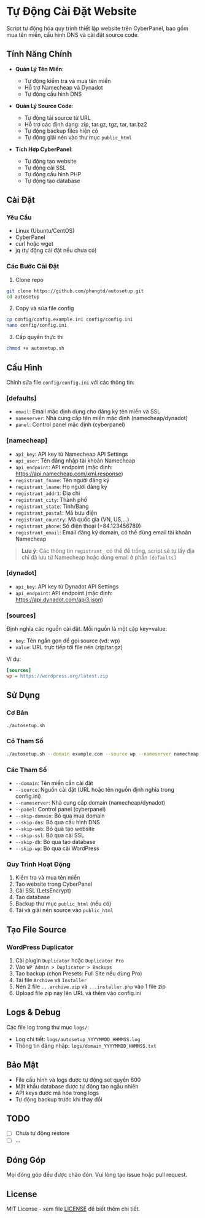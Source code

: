 # Tự Động Cài Đặt Website

Script tự động hóa quy trình thiết lập website trên CyberPanel, bao gồm mua tên miền, cấu hình DNS và cài đặt source code.

## Tính Năng Chính

- **Quản Lý Tên Miền**:
  - Tự động kiểm tra và mua tên miền
  - Hỗ trợ Namecheap và Dynadot
  - Tự động cấu hình DNS

- **Quản Lý Source Code**:
  - Tự động tải source từ URL
  - Hỗ trợ các định dạng: zip, tar.gz, tgz, tar, tar.bz2
  - Tự động backup files hiện có
  - Tự động giải nén vào thư mục `public_html`

- **Tích Hợp CyberPanel**:
  - Tự động tạo website
  - Tự động cài SSL
  - Tự động cấu hình PHP
  - Tự động tạo database

## Cài Đặt

### Yêu Cầu
- Linux (Ubuntu/CentOS)
- CyberPanel
- curl hoặc wget
- jq (tự động cài đặt nếu chưa có)

### Các Bước Cài Đặt

1. Clone repo
```bash
git clone https://github.com/phungtd/autosetup.git
cd autosetup
```

2. Copy và sửa file config
```bash
cp config/config.example.ini config/config.ini
nano config/config.ini
```

3. Cấp quyền thực thi
```bash
chmod +x autosetup.sh
```

## Cấu Hình

Chỉnh sửa file `config/config.ini` với các thông tin:

### [defaults]
- `email`: Email mặc định dùng cho đăng ký tên miền và SSL
- `nameserver`: Nhà cung cấp tên miền mặc định (namecheap/dynadot)
- `panel`: Control panel mặc định (cyberpanel)

### [namecheap]
- `api_key`: API key từ Namecheap API Settings
- `api_user`: Tên đăng nhập tài khoản Namecheap
- `api_endpoint`: API endpoint (mặc định: https://api.namecheap.com/xml.response)
- `registrant_fname`: Tên người đăng ký
- `registrant_lname`: Họ người đăng ký
- `registrant_addr1`: Địa chỉ
- `registrant_city`: Thành phố
- `registrant_state`: Tỉnh/Bang
- `registrant_postal`: Mã bưu điện
- `registrant_country`: Mã quốc gia (VN, US,...)
- `registrant_phone`: Số điện thoại (+84.123456789)
- `registrant_email`: Email đăng ký domain, có thể dùng email tài khoản Namecheap

> **Lưu ý**: Các thông tin `registrant_` có thể để trống, script sẽ tự lấy địa chỉ đã lưu từ Namecheap hoặc dùng email ở phần `[defaults]`

### [dynadot]
- `api_key`: API key từ Dynadot API Settings
- `api_endpoint`: API endpoint (mặc định: https://api.dynadot.com/api3.json)

### [sources]
Định nghĩa các nguồn cài đặt. Mỗi nguồn là một cặp key=value:
- `key`: Tên ngắn gọn để gọi source (vd: wp)
- `value`: URL trực tiếp tới file nén (zip/tar.gz)

Ví dụ:
```ini
[sources]
wp = https://wordpress.org/latest.zip
```

## Sử Dụng

### Cơ Bản
```bash
./autosetup.sh
```

### Có Tham Số
```bash
./autosetup.sh --domain example.com --source wp --nameserver namecheap
```

### Các Tham Số
- `--domain`: Tên miền cần cài đặt
- `--source`: Nguồn cài đặt (URL hoặc tên nguồn định nghĩa trong config.ini)
- `--nameserver`: Nhà cung cấp domain (namecheap/dynadot)
- `--panel`: Control panel (cyberpanel)
- `--skip-domain`: Bỏ qua mua domain
- `--skip-dns`: Bỏ qua cấu hình DNS
- `--skip-web`: Bỏ qua tạo website
- `--skip-ssl`: Bỏ qua cài SSL
- `--skip-db`: Bỏ qua tạo database
- `--skip-wp`: Bỏ qua cài WordPress

### Quy Trình Hoạt Động
1. Kiểm tra và mua tên miền
2. Tạo website trong CyberPanel
3. Cài SSL (LetsEncrypt)
4. Tạo database
5. Backup thư mục `public_html` (nếu có)
6. Tải và giải nén source vào `public_html`

## Tạo File Source

### WordPress Duplicator
1. Cài plugin `Duplicator` hoặc `Duplicator Pro`
2. Vào `WP Admin > Duplicator > Backups`
3. Tạo backup (chọn Presets: Full Site nếu dùng Pro)
4. Tải file `Archive` và `Installer`
5. Nén 2 file `...archive.zip` và `...installer.php` vào 1 file zip
6. Upload file zip này lên URL và thêm vào config.ini

## Logs & Debug

Các file log trong thư mục `logs/`:
- Log chi tiết: `logs/autosetup_YYYYMMDD_HHMMSS.log`
- Thông tin đăng nhập: `logs/domain_YYYYMMDD_HHMMSS.txt`

## Bảo Mật

- File cấu hình và logs được tự động set quyền 600
- Mật khẩu database được tự động tạo ngẫu nhiên
- API keys được mã hóa trong logs
- Tự động backup trước khi thay đổi

## TODO
- [ ] Chưa tự động restore
- [ ] ...

## Đóng Góp
Mọi đóng góp đều được chào đón. Vui lòng tạo issue hoặc pull request.

## License
MIT License - xem file [LICENSE](LICENSE) để biết thêm chi tiết. 